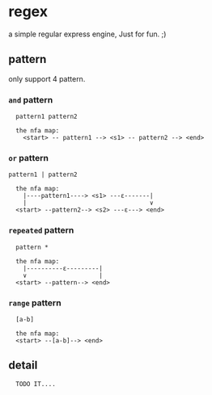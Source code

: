 regex
=====

a simple regular express engine, Just for fun. ;)

## pattern
only support 4 pattern.

### `and` pattern
```
  pattern1 pattern2

  the nfa map:
    <start> -- pattern1 --> <s1> -- pattern2 --> <end>
```


### `or` pattern
```
pattern1 | pattern2

  the nfa map:
    |----pattern1----> <s1> ---ε-------|
    |                                  ∨
  <start> --pattern2--> <s2> ---ε---> <end>
```


### `repeated` pattern
```
  pattern *

  the nfa map:
    |----------ε---------|
    ∨                    |
  <start> --pattern--> <end> 
```  


### `range` pattern
```
  [a-b]
  
  the nfa map:
  <start> --[a-b]--> <end>
```

## detail
```
  TODO IT....
```
